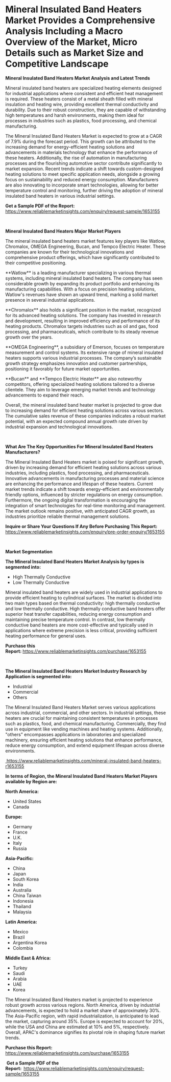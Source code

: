 <p><h1>Mineral Insulated Band Heaters Market Provides a Comprehensive Analysis Including a Macro Overview of the Market, Micro Details such as Market Size and Competitive Landscape</h1></p><p><strong>Mineral Insulated Band Heaters Market Analysis and Latest Trends</strong></p>
<p><p>Mineral insulated band heaters are specialized heating elements designed for industrial applications where consistent and efficient heat management is required. These heaters consist of a metal sheath filled with mineral insulation and heating wire, providing excellent thermal conductivity and durability. Due to their robust construction, they are capable of withstanding high temperatures and harsh environments, making them ideal for processes in industries such as plastics, food processing, and chemical manufacturing.</p><p>The Mineral Insulated Band Heaters Market is expected to grow at a CAGR of 7.9% during the forecast period. This growth can be attributed to the increasing demand for energy-efficient heating solutions and advancements in materials technology that enhance the performance of these heaters. Additionally, the rise of automation in manufacturing processes and the flourishing automotive sector contribute significantly to market expansion. Recent trends indicate a shift towards custom-designed heating solutions to meet specific application needs, alongside a growing focus on sustainability and reduced energy consumption. Manufacturers are also innovating to incorporate smart technologies, allowing for better temperature control and monitoring, further driving the adoption of mineral insulated band heaters in various industrial settings.</p></p>
<p><strong>Get a Sample PDF of the Report:&nbsp;</strong> <a href="https://www.reliablemarketinsights.com/enquiry/request-sample/1653155?utm_campaign=3455&utm_medium=2&utm_source=Github&utm_content=ia&utm_term=16042025&utm_id=mineral-insulated-band-heaters">https://www.reliablemarketinsights.com/enquiry/request-sample/1653155</a></p>
<p>&nbsp;</p>
<p><strong>Mineral Insulated Band Heaters Major Market Players</strong></p>
<p><p>The mineral insulated band heaters market features key players like Watlow, Chromalox, OMEGA Engineering, Bucan, and Tempco Electric Heater. These companies are known for their technological innovations and comprehensive product offerings, which have significantly contributed to their competitive positioning.</p><p>**Watlow** is a leading manufacturer specializing in various thermal systems, including mineral insulated band heaters. The company has seen considerable growth by expanding its product portfolio and enhancing its manufacturing capabilities. With a focus on precision heating solutions, Watlow's revenues have shown an upward trend, marking a solid market presence in several industrial applications.</p><p>**Chromalox** also holds a significant position in the market, recognized for its advanced heating solutions. The company has invested in research and development, resulting in improved efficiency and performance of its heating products. Chromalox targets industries such as oil and gas, food processing, and pharmaceuticals, which contribute to its steady revenue growth over the years.</p><p>**OMEGA Engineering**, a subsidiary of Emerson, focuses on temperature measurement and control systems. Its extensive range of mineral insulated heaters supports various industrial processes. The company’s sustainable growth strategy emphasizes innovation and customer partnerships, positioning it favorably for future market opportunities.</p><p>**Bucan** and **Tempco Electric Heater** are also noteworthy competitors, offering specialized heating solutions tailored to a diverse clientele. They aim to leverage emerging market trends and technology advancements to expand their reach.</p><p>Overall, the mineral insulated band heater market is projected to grow due to increasing demand for efficient heating solutions across various sectors. The cumulative sales revenue of these companies indicates a robust market potential, with an expected compound annual growth rate driven by industrial expansion and technological innovations.</p></p>
<p>&nbsp;</p>
<p><strong>What Are The Key Opportunities For Mineral Insulated Band Heaters Manufacturers?</strong></p>
<p><p>The Mineral Insulated Band Heaters market is poised for significant growth, driven by increasing demand for efficient heating solutions across various industries, including plastics, food processing, and pharmaceuticals. Innovative advancements in manufacturing processes and material science are enhancing the performance and lifespan of these heaters. Current market trends indicate a shift towards energy-efficient and environmentally friendly options, influenced by stricter regulations on energy consumption. Furthermore, the ongoing digital transformation is encouraging the integration of smart technologies for real-time monitoring and management. The market outlook remains positive, with anticipated CAGR growth, as industries prioritize reliable thermal management solutions.</p></p>
<p><strong>Inquire or Share Your Questions If Any Before Purchasing This Report:</strong> <a href="https://www.reliablemarketinsights.com/enquiry/pre-order-enquiry/1653155?utm_campaign=3455&utm_medium=2&utm_source=Github&utm_content=ia&utm_term=16042025&utm_id=mineral-insulated-band-heaters">https://www.reliablemarketinsights.com/enquiry/pre-order-enquiry/1653155</a></p>
<p>&nbsp;</p>
<p><strong>Market Segmentation</strong></p>
<p><strong>The Mineral Insulated Band Heaters Market Analysis by types is segmented into:</strong></p>
<p><ul><li>High Thermally Conductive</li><li>Low Thermally Conductive</li></ul></p>
<p><p>Mineral insulated band heaters are widely used in industrial applications to provide efficient heating to cylindrical surfaces. The market is divided into two main types based on thermal conductivity: high thermally conductive and low thermally conductive. High thermally conductive band heaters offer superior heat transfer capabilities, reducing energy consumption and maintaining precise temperature control. In contrast, low thermally conductive band heaters are more cost-effective and typically used in applications where extreme precision is less critical, providing sufficient heating performance for general uses.</p></p>
<p><strong>Purchase this Report:&nbsp;</strong><a href="https://www.reliablemarketinsights.com/purchase/1653155?utm_campaign=3455&utm_medium=2&utm_source=Github&utm_content=ia&utm_term=16042025&utm_id=mineral-insulated-band-heaters">https://www.reliablemarketinsights.com/purchase/1653155</a></p>
<p>&nbsp;</p>
<p><strong>The Mineral Insulated Band Heaters Market Industry Research by Application is segmented into:</strong></p>
<p><ul><li>Industrial</li><li>Commercial</li><li>Others</li></ul></p>
<p><p>The Mineral Insulated Band Heaters Market serves various applications across industrial, commercial, and other sectors. In industrial settings, these heaters are crucial for maintaining consistent temperatures in processes such as plastics, food, and chemical manufacturing. Commercially, they find use in equipment like vending machines and heating systems. Additionally, "others" encompasses applications in laboratories and specialized machinery, ensuring efficient heating solutions that enhance performance, reduce energy consumption, and extend equipment lifespan across diverse environments.</p></p>
<p><a href="https://www.reliablemarketinsights.com/mineral-insulated-band-heaters-r1653155?utm_campaign=3455&utm_medium=2&utm_source=Github&utm_content=ia&utm_term=16042025&utm_id=mineral-insulated-band-heaters">&nbsp;https://www.reliablemarketinsights.com/mineral-insulated-band-heaters-r1653155</a></p>
<p><strong>In terms of Region, the Mineral Insulated Band Heaters Market Players available by Region are:</strong></p>
<p>
    <p> <strong> North America: </strong>
        <ul>
            <li>United States</li>
            <li>Canada</li>
        </ul>
        </p> 
    <p> <strong> Europe: </strong>
        <ul>
            <li>Germany</li>
            <li>France</li>
            <li>U.K.</li>
            <li>Italy</li>
            <li>Russia</li>
        </ul>
        </p> 
    <p> <strong> Asia-Pacific: </strong>
        <ul>
            <li>China</li>
            <li>Japan</li>
            <li>South Korea</li>
            <li>India</li>
            <li>Australia</li>
            <li>China Taiwan</li>
            <li>Indonesia</li>
            <li>Thailand</li>
            <li>Malaysia</li>
        </ul>
        </p> 
    <p> <strong> Latin America: </strong>
        <ul>
            <li>Mexico</li>
            <li>Brazil</li>
            <li>Argentina Korea</li>
            <li>Colombia</li>
        </ul>
        </p> 
    <p> <strong> Middle East & Africa: </strong>
        <ul>
            <li>Turkey</li>
            <li>Saudi</li>
            <li>Arabia</li>
            <li>UAE</li>
            <li>Korea</li>
        </ul>
    </p>
    </p>
<p><p>The Mineral Insulated Band Heaters market is projected to experience robust growth across various regions. North America, driven by industrial advancements, is expected to hold a market share of approximately 30%. The Asia-Pacific region, with rapid industrialization, is anticipated to lead the market, capturing around 35%. Europe is expected to account for 20%, while the USA and China are estimated at 10% and 5%, respectively. Overall, APAC's dominance signifies its pivotal role in shaping future market trends.</p></p>
<p><strong>Purchase this Report: </strong><a href="https://www.reliablemarketinsights.com/purchase/1653155?utm_campaign=3455&utm_medium=2&utm_source=Github&utm_content=ia&utm_term=16042025&utm_id=mineral-insulated-band-heaters">https://www.reliablemarketinsights.com/purchase/1653155</a></p>
<p>&nbsp;<strong>Get a Sample PDF of the Report:&nbsp;&nbsp;</strong><a href="https://www.reliablemarketinsights.com/enquiry/request-sample/1653155?utm_campaign=3455&utm_medium=2&utm_source=Github&utm_content=ia&utm_term=16042025&utm_id=mineral-insulated-band-heaters">https://www.reliablemarketinsights.com/enquiry/request-sample/1653155</a></p>
<p><strong></strong></p>
<p><p></p><p></p><p></p></p>